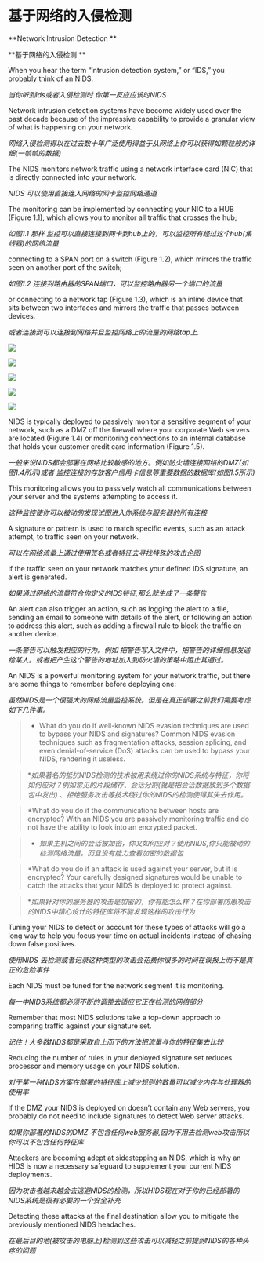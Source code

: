 基于网络的入侵检测 
===============
**Network Intrusion Detection **
 
**基于网络的入侵检测     **

When you hear the term “intrusion detection system,” or “IDS,” you probably think of an NIDS. 

_当你听到ids或者入侵检测时 你第一反应应该时NIDS_

Network intrusion detection systems have become widely used over the past decade
because of the impressive capability to provide a granular view of what is happening on your
network. 

_网络入侵检测得以在过去数十年广泛使用得益于从网络上你可以获得如颗粒般的详细(一帧帧的数据)_

The NIDS monitors network traffic using a network interface card (NIC) that is
directly connected into your network. 

_NIDS 可以使用直接连入网络的网卡监控网络通道_

The monitoring can be implemented by connecting your NIC to a HUB (Figure 1.1), which allows you to monitor all traffic that crosses the hub; 


_如图1.1 那样 监控可以直接连接到网卡到hub上的，可以监控所有经过这个hub(集线器)的网络流量_

connecting to a SPAN port on a switch (Figure 1.2), which mirrors the traffic seen on
another port of the switch; 

_如图1.2 连接到路由器的SPAN端口，可以监控路由器另一个端口的流量_

or connecting to a network tap (Figure 1.3), which is an inline
device that sits between two interfaces and mirrors the traffic that passes between devices.

_或者连接到可以连接到网络并且监控网络上的流量的网络tap上._

![](https://drive.google.com/uc?export=view&id=0B_kkWa4qHwL6NHFZaWtUellwYjQ)

![](https://drive.google.com/uc?export=view&id=0B_kkWa4qHwL6d01Mbnl5dm8xUnM)

![](https://drive.google.com/uc?export=view&id=0B_kkWa4qHwL6d3ByYV9jZHJWbTg)

![](https://drive.google.com/uc?export=view&id=0B_kkWa4qHwL6SXJqZWg3QmUxblU)

![](https://drive.google.com/uc?export=view&id=0B_kkWa4qHwL6SzJBaUF6aHFKQVk)


NIDS is typically deployed to passively monitor a sensitive segment of your network,
such as a DMZ off the firewall where your corporate Web servers are located (Figure 1.4)
or monitoring connections to an internal database that holds your customer credit card
information (Figure 1.5). 

_一般来说NIDS都会部署在网络比较敏感的地方。例如防火墙连接网络的DMZ(如图1.4所示)或者 监控连接的存放客户信用卡信息等重要数据的数据库(如图1.5所示)_

This monitoring allows you to passively watch all communications between your server and the systems attempting to access it.

_这种监控使你可以被动的发现试图进入你系统与服务器的所有连接_

A signature or pattern is used to match specific events, such as an attack attempt, to traffic
seen on your network. 

_可以在网络流量上通过使用签名或者特征去寻找特殊的攻击企图_

If the traffic seen on your network matches your defined IDS signature,
an alert is generated. 

_如果通过网络的流量符合你定义的IDS特征,那么就生成了一条警告_

An alert can also trigger an action, such as logging the alert to a file, sending an email to someone with details of the alert, or following an action to address this alert,
such as adding a firewall rule to block the traffic on another device.

_一条警告可以触发相应的行为。例如 把警告写入文件中，把警告的详细信息发送给某人。或者把产生这个警告的地址加入到防火墙的策略中阻止其通过。_


An NIDS is a powerful monitoring system for your network traffic, but there are some
things to remember before deploying one:

_虽然NIDS是一个很强大的网络流量监控系统。但是在真正部署之前我们需要考虑如下几件事。_

>* What do you do if well-known NIDS evasion techniques are used to bypass your
   NIDS and signatures? Common NIDS evasion techniques such as fragmentation
  attacks, session splicing, and even denial-of-service (DoS) attacks can be used to
 bypass your NIDS, rendering it useless.

>*_如果著名的抵抗NIDS检测的技术被用来绕过你的NIDS系统与特征，你将如何应对？例如常见的片段储存、会话分割(就是把会话数据放到多个数据包中发出) 、拒绝服务攻击等技术绕过你的NIDS的检测使得其失去作用。_


>*What do you do if the communications between hosts are encrypted? With an NIDS
   you are passively monitoring traffic and do not have the ability to look into an encrypted packet.

>* _如果主机之间的会话被加密，你又如何应对？使用NIDS,你只能被动的检测网络流量。而且没有能力查看加密的数据包_

>*What do you do if an attack is used against your server, but it is encrypted? Your
   carefully designed signatures would be unable to catch the attacks that your NIDS
  is deployed to protect against.

>*_如果针对你的服务器的攻击是加密的，你有能怎么样？在你部署防患攻击的NIDS中精心设计的特征库将不能发现这样的攻击行为_

Tuning your NIDS to detect or account for these types of attacks will go a long way to
help you focus your time on actual incidents instead of chasing down false positives. 

_使用NIDS 去检测或者记录这种类型的攻击会花费你很多的时间在误报上而不是真正的危险事件_

Each NIDS must be tuned for the network segment it is monitoring. 

_每一中NIDS系统都必须不断的调整去适应它正在检测的网络部分_

Remember that most NIDS solutions take a top-down approach to comparing traffic against your signature set. 

_记住！大多数NIDS都是采取自上而下的方法把流量与你的特征集去比较_

Reducing  the number of rules in your deployed signature set reduces processor and memory usage on your NIDS solution. 

_对于某一种NIDS方案在部署的特征库上减少规则的数量可以减少内存与处理器的使用率_

If the DMZ your NIDS is deployed on doesn’t contain any Web servers,
you probably do not need to include signatures to detect Web server attacks.

_如果你部署的NIDS的DMZ 不包含任何web服务器,因为不用去检测web攻击所以你可以不包含任何特征库_

Attackers are becoming adept at sidestepping an NIDS, which is why an HIDS is now a
necessary safeguard to supplement your current NIDS deployments. 

_因为攻击者越来越会去逃避NIDS的检测，所以HIDS现在对于你的已经部署的NIDS系统是很有必要的一个安全补充_

Detecting these attacks at the final destination allow you to mitigate the previously mentioned NIDS headaches.

_在最后目的地(被攻击的电脑上)检测到这些攻击可以减轻之前提到NIDS的各种头疼的问题_


